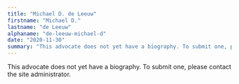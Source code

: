 ```yaml
---
title: "Michael D. de Leeuw"
firstname: "Michael D."
lastname: "de Leeuw"
alphaname: "de-leeuw-michael-d"
date: "2020-11-30"
summary: "This advocate does not yet have a biography. To submit one, please contact the site administrator."
---
```

This advocate does not yet have a biography. To submit one, please contact the site administrator.

